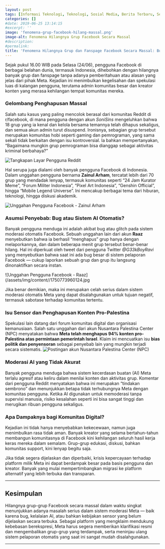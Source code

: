 ```yaml
---
layout: post
tags: [Informasi Teknologi, Teknologi, Sosial Media, Berita Terbaru, Seputar Teknologi, Berita Teknologi]
categories: []
#date: 2019-06-25 13:14:15
#excerpt: ''
image: 'fenomena-grup-facebook-hilang-massal.png'
image-alt: Fenomena Hilangnya Grup Facebook Secara Massal
#description:
#permalink:
title: 'Fenomena Hilangnya Grup dan Fanspage Facebook Secara Massal: Bug, Sensor, atau Kesengajaan?'
---
```




Sejak pukul 16.00 WIB pada Selasa (24/06), pengguna Facebook di berbagai belahan dunia, termasuk Indonesia, dihebohkan dengan hilangnya banyak grup dan fanspage tanpa adanya pemberitahuan atau alasan yang jelas dari pihak Meta. Kejadian ini menimbulkan kegelisahan dan spekulasi luas di kalangan pengguna, terutama admin komunitas besar dan kreator konten yang merasa kehilangan tempat komunitas mereka.

### **Gelombang Penghapusan Massal**

Salah satu kasus yang paling mencolok berasal dari komunitas Reddit di r/facebook, di mana pengguna dengan akun *SoniSins* mengeluhkan bahwa 18 grup yang ia kenal dan kelola bersama temannya telah dihapus sekaligus, dan semua akun admin turut disuspend. Ironisnya, sebagian grup tersebut merupakan komunitas hobi seperti gaming dan pemrograman, yang sama sekali tidak berkaitan dengan isu kontroversial. Ia bahkan mempertanyakan, “Bagaimana mungkin grup pemrograman bisa dianggap sebagai aktivitas kriminal berbahaya?”

![Tangkapan Layar Pengguna Reddit](/assets/img/content/1750773959952.jpg)

Hal serupa juga dialami oleh banyak pengguna Facebook di Indonesia. Dalam unggahan pengguna bernama **Zainul Arham**, tercatat lebih dari 70 grup yang mendadak lenyap, termasuk komunitas seperti “24 Jam Kurator Meme”, “Forum Militer Indonesia”, “Pixel Art Indonesia”, “Genshin Official”, hingga “Mobile Legend Universe”. Ini mencakup berbagai tema dari hiburan, teknologi, hingga diskusi akademik.

![Unggahan Pengguna Facebook - Zainul Arham](/assets/img/content/1750773960237.jpg)

### **Asumsi Penyebab: Bug atau Sistem AI Otomatis?**

Banyak pengguna menduga ini adalah akibat bug atau glitch pada sistem moderasi otomatis Facebook. Sebuah unggahan lain dari akun **Raaz** menyebutkan bahwa ia berhasil “menghapus” grup hanya dengan melaporkannya, dan dalam beberapa menit grup tersebut benar-benar hilang. Hal ini diperkuat oleh tweet dari pengguna Twitter *@G33kBoyRavi* yang menyebutkan bahwa saat ini ada bug besar di sistem pelaporan Facebook — cukup laporkan sebuah grup dan grup itu langsung dinonaktifkan secara instan.

![Unggahan Pengguna Facebook - Raaz](/assets/img/content//1750773960124.jpg

Jika benar demikian, maka ini merupakan celah serius dalam sistem moderasi otomatis Meta yang dapat disalahgunakan untuk tujuan negatif, termasuk sabotase terhadap komunitas tertentu.

### **Isu Sensor dan Penghapusan Konten Pro-Palestina**
Spekulasi lain datang dari forum komunitas digital dan organisasi kemanusiaan. Salah satu unggahan dari akun Nusantara Palestina Center (NPC) menyatakan bahwa **Meta telah menghapus 94% konten pro-Palestina atas permintaan pemerintah Israel**. Klaim ini mencuatkan isu **bias politik dan penyensoran** sebagai penyebab lain yang mungkin terjadi secara sistematis.
![Postingan akun Nusantara Palestina Center (NPC)](/assets/img/content//1750773960026.jpg)

### **Moderasi AI yang Tidak Akurat**

Banyak pengguna menduga bahwa sistem kecerdasan buatan (AI) Meta terlalu agresif atau keliru dalam menilai konten dan aktivitas grup. Komentar dari pengguna Reddit menyatakan bahwa ini merupakan “tindakan sembrono” dan menunjukkan betapa tidak terhubungnya Meta dengan komunitas pengguna. Ketika AI digunakan untuk memoderasi tanpa supervisi manusia, risiko kesalahan seperti ini bisa sangat tinggi dan merugikan ribuan pengguna sekaligus.

### **Apa Dampaknya bagi Komunitas Digital?**

Kejadian ini tidak hanya menyebabkan kekecewaan, namun juga menimbulkan rasa tidak aman. Banyak kreator yang selama bertahun-tahun membangun komunitasnya di Facebook kini kehilangan seluruh hasil kerja keras mereka dalam semalam. Grup-grup edukasi, diskusi, bahkan komunitas support, kini lenyap begitu saja.

Jika tidak segera dijelaskan dan diperbaiki, krisis kepercayaan terhadap platform milik Meta ini dapat berdampak besar pada basis pengguna dan kreator. Banyak yang mulai mempertimbangkan migrasi ke platform alternatif yang lebih terbuka dan transparan.

---

## **Kesimpulan**

Hilangnya grup-grup Facebook secara massal dalam waktu singkat menunjukkan adanya masalah serius dalam sistem moderasi Meta — baik karena bug, kelalaian AI, atau bahkan kebijakan sensor yang belum dijelaskan secara terbuka. Sebagai platform yang mengklaim mendukung kebebasan berekspresi, Meta harus segera memberikan klarifikasi resmi dan mengembalikan grup-grup yang terdampak, serta meninjau ulang sistem pelaporan otomatis yang saat ini sangat mudah disalahgunakan.

---
